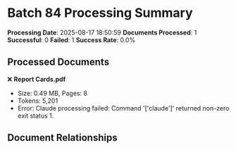 # Batch 84 Processing Summary

**Processing Date**: 2025-08-17 18:50:59
**Documents Processed**: 1
**Successful**: 0
**Failed**: 1
**Success Rate**: 0.0%

## Processed Documents

❌ **Report Cards.pdf**
   - Size: 0.49 MB, Pages: 8
   - Tokens: 5,201
   - Error: Claude processing failed: Command '['claude']' returned non-zero exit status 1.

## Document Relationships
